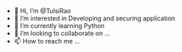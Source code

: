 - 👋 Hi, I’m @TulsiRao
- 👀 I’m interested in Developing and securing application
- 🌱 I’m currently learning Python
- 💞️ I’m looking to collaborate on ...
- 📫 How to reach me ...

<!---
TulsiRao/TulsiRao is a ✨ special ✨ repository because its `README.md` (this file) appears on your GitHub profile.
You can click the Preview link to take a look at your changes.
--->
